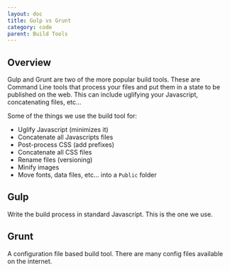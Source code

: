 ```yaml
---
layout: doc
title: Gulp vs Grunt
category: code
parent: Build Tools
---
```


## Overview

Gulp and Grunt are two of the more popular build tools. These are Command Line tools that process your files and put them in a state to be published on the web. This can include uglifying your Javascript, concatenating files, etc...

Some of the things we use the build tool for:
- Uglify Javascript (minimizes it)
- Concatenate all Javascripts files
- Post-process CSS (add prefixes)
- Concatenate all CSS files
- Rename files (versioning)
- Minify images
- Move fonts, data files, etc... into a `Public` folder

## Gulp

Write the build process in standard Javascript. This is the one we use.

## Grunt

A configuration file based build tool. There are many config files available on the internet.
